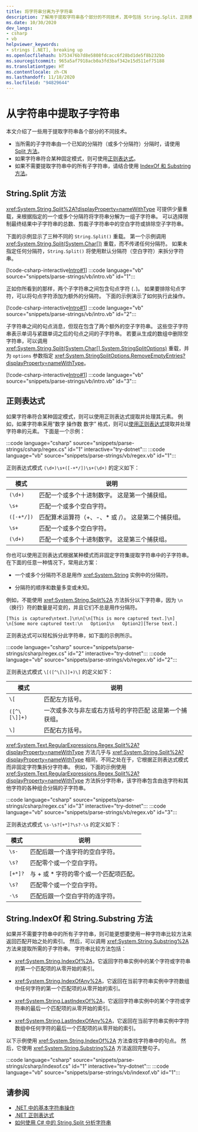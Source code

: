 ```yaml
---
title: 将字符串分离为子字符串
description: 了解用于提取字符串各个部分的不同技术，其中包括 String.Split、正则表达式和 String.Substring。
ms.date: 10/30/2020
dev_langs:
- csharp
- vb
helpviewer_keywords:
- strings [.NET], breaking up
ms.openlocfilehash: b753476b7d8e5808fdcacc6f28bd1de5f8b232bb
ms.sourcegitcommit: 965a5af7918acb0a3fd3baf342e15d511ef75188
ms.translationtype: HT
ms.contentlocale: zh-CN
ms.lasthandoff: 11/18/2020
ms.locfileid: "94829644"
---
```

# <a name="extract-substrings-from-a-string"></a>从字符串中提取子字符串

本文介绍了一些用于提取字符串各个部分的不同技术。

- 当所需的子字符串由一个已知的分隔符（或多个分隔符）分隔时，请使用 [Split 方法](#stringsplit-method)。
- 如果字符串符合某种固定模式，则可使用[正则表达式](#regular-expressions)。
- 如果不需要提取字符串中的所有子字符串，请结合使用 [IndexOf 和 Substring 方法](#stringindexof-and-stringsubstring-methods)。

## <a name="stringsplit-method"></a>String.Split 方法

<xref:System.String.Split%2A?displayProperty=nameWithType> 可提供少量重载，来根据指定的一个或多个分隔符将字符串分解为一组子字符串。 可以选择限制最终结果中子字符串的总数、剪裁子字符串中的空白字符或排除空子字符串。

下面的示例显示了三种不同的 `String.Split()` 重载。 第一个示例调用 <xref:System.String.Split(System.Char[])> 重载，而不传递任何分隔符。 如果未指定任何分隔符，`String.Split()` 将使用默认分隔符（空白字符）来拆分字符串。

[!code-csharp-interactive[Intro#1](snippets/parse-strings/csharp/intro.cs#1)]
:::code language="vb" source="snippets/parse-strings/vb/intro.vb" id="1":::

正如你所看到的那样，两个子字符串之间包含句点字符 (`.`)。 如果要排除句点字符，可以将句点字符添加为额外的分隔符。 下面的示例演示了如何执行此操作。

[!code-csharp-interactive[Intro#1](snippets/parse-strings/csharp/intro.cs#2)]
:::code language="vb" source="snippets/parse-strings/vb/intro.vb" id="2":::

子字符串之间的句点消息，但现在包含了两个额外的空子字符串。 这些空子字符串表示单词与紧跟单词之后的句点之间的子字符串。 若要从生成的数组中删除空字符串，可以调用 <xref:System.String.Split(System.Char[],System.StringSplitOptions)> 重载，并为 `options` 参数指定 <xref:System.StringSplitOptions.RemoveEmptyEntries?displayProperty=nameWithType>。

[!code-csharp-interactive[Intro#1](snippets/parse-strings/csharp/intro.cs#3)]
:::code language="vb" source="snippets/parse-strings/vb/intro.vb" id="3":::

## <a name="regular-expressions"></a>正则表达式

如果字符串符合某种固定模式，则可以使用正则表达式提取并处理其元素。 例如，如果字符串采用“数字 操作数 数字”  格式，则可以[使用正则表达式](regular-expressions.md)提取并处理字符串的元素。 下面是一个示例：

:::code language="csharp" source="snippets/parse-strings/csharp/regex.cs" id="1" interactive="try-dotnet":::
:::code language="vb" source="snippets/parse-strings/vb/regex.vb" id="1":::

正则表达式模式 `(\d+)\s+([-+*/])\s+(\d+)` 的定义如下：

|模式|说明|
|-------------|-----------------|
|`(\d+)`|匹配一个或多个十进制数字。 这是第一个捕获组。|
|`\s+`|匹配一个或多个空白字符。|
|`([-+*/])`|匹配算术运算符（+、-、* 或 /）。 这是第二个捕获组。|
|`\s+`|匹配一个或多个空白字符。|
|`(\d+)`|匹配一个或多个十进制数字。 这是第三个捕获组。|

你也可以使用正则表达式根据某种模式而非固定字符集提取字符串中的子字符串。 在下面的任意一种情况下，常用此方案：

- 一个或多个分隔符不总是用作 <xref:System.String> 实例中的分隔符。

- 分隔符的顺序和数量多变或未知。

例如，不能使用 <xref:System.String.Split%2A> 方法拆分以下字符串，因为 `\n`（换行）符的数量是可变的，并且它们不总是用作分隔符。

```text
[This is captured\ntext.]\n\n[\n[This is more captured text.]\n]
\n[Some more captured text:\n   Option1\n   Option2][Terse text.]
```

正则表达式可以轻松拆分此字符串，如下面的示例所示。

:::code language="csharp" source="snippets/parse-strings/csharp/regex.cs" id="2" interactive="try-dotnet":::
:::code language="vb" source="snippets/parse-strings/vb/regex.vb" id="2":::

正则表达式模式 `\[([^\[\]]+)\]` 的定义如下：

|模式|说明|
|-------------|-----------------|
|`\[`|匹配左方括号。|
|`([^\[\]]+)`|一次或多次与非左或右方括号的字符匹配 这是第一个捕获组。|
|`\]`|匹配右方括号。|

<xref:System.Text.RegularExpressions.Regex.Split%2A?displayProperty=nameWithType> 方法几乎与 <xref:System.String.Split%2A?displayProperty=nameWithType> 相同，不同之处在于，它根据正则表达式模式而非固定字符集拆分字符串。 例如，下面的示例使用 <xref:System.Text.RegularExpressions.Regex.Split%2A?displayProperty=nameWithType> 方法拆分字符串，该字符串包含由连字符和其他字符的各种组合分隔的子字符串。

:::code language="csharp" source="snippets/parse-strings/csharp/regex.cs" id="3" interactive="try-dotnet":::
:::code language="vb" source="snippets/parse-strings/vb/regex.vb" id="3":::

正则表达式模式 `\s-\s?[+*]?\s?-\s` 的定义如下：

|模式|说明|
|-------------|-----------------|
|`\s-`|匹配后跟一个连字符的空白字符。|
|`\s?`|匹配零个或一个空白字符。|
|`[+*]?`|与 + 或 * 字符的零个或一个匹配项匹配。|
|`\s?`|匹配零个或一个空白字符。|
|`-\s`|匹配后跟一个空白字符的连字符。|

## <a name="stringindexof-and-stringsubstring-methods"></a>String.IndexOf 和 String.Substring 方法

如果并不需要字符串中的所有子字符串，则可能更想要使用一种字符串比较方法来返回匹配开始之处的索引。 然后，可以调用 <xref:System.String.Substring%2A> 方法来提取所需的子字符串。 字符串比较方法包括：

- <xref:System.String.IndexOf%2A>，它返回字符串实例中的某个字符或字符串的第一个匹配项的从零开始的索引。

- <xref:System.String.IndexOfAny%2A>，它返回在当前字符串实例中字符数组中任何字符的第一个匹配项的从零开始的索引。

- <xref:System.String.LastIndexOf%2A>，它返回字符串实例中的某个字符或字符串的最后一个匹配项的从零开始的索引。

- <xref:System.String.LastIndexOfAny%2A>，它返回在当前字符串实例中字符数组中任何字符的最后一个匹配项的从零开始的索引。

以下示例使用 <xref:System.String.IndexOf%2A> 方法查找字符串中的句点。 然后，它使用 <xref:System.String.Substring%2A> 方法返回完整句子。

:::code language="csharp" source="snippets/parse-strings/csharp/indexof.cs" id="1" interactive="try-dotnet":::
:::code language="vb" source="snippets/parse-strings/vb/indexof.vb" id="1":::

## <a name="see-also"></a>请参阅

- [.NET 中的基本字符串操作](basic-string-operations.md)
- [.NET 正则表达式](regular-expressions.md)
- [如何使用 C# 中的 String.Split 分析字符串](../../csharp/how-to/parse-strings-using-split.md)
